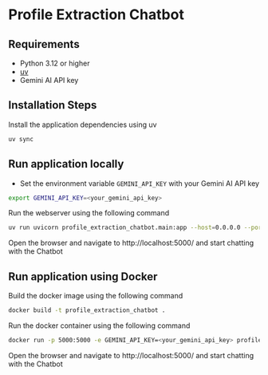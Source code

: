 # Profile Extraction Chatbot

## Requirements
- Python 3.12 or higher
- [uv](https://docs.astral.sh/uv/getting-started/installation/)
- Gemini AI API key

## Installation Steps
Install the application dependencies using uv
```bash
uv sync
```

## Run application locally

- Set the environment variable `GEMINI_API_KEY` with your Gemini AI API key
```bash
export GEMINI_API_KEY=<your_gemini_api_key>
```
Run the webserver using the following command
```bash
uv run uvicorn profile_extraction_chatbot.main:app --host=0.0.0.0 --port=5000 --reload
```
Open the browser and navigate to http://localhost:5000/ and start chatting with the Chatbot


## Run application using Docker
Build the docker image using the following command

```bash
docker build -t profile_extraction_chatbot .
```
Run the docker container using the following command

```bash
docker run -p 5000:5000 -e GEMINI_API_KEY=<your_gemini_api_key> profile_extraction_chatbot
```

Open the browser and navigate to http://localhost:5000/ and start chatting with the Chatbot
